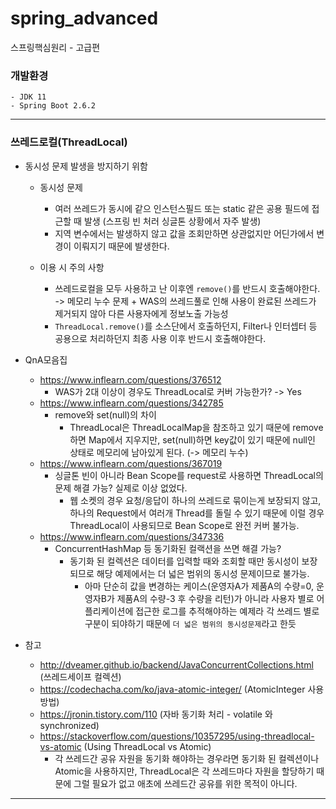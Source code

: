 # spring_advanced
스프링핵심원리 - 고급편

### 개발환경
    - JDK 11
    - Spring Boot 2.6.2

---

### 쓰레드로컬(ThreadLocal)
- 동시성 문제 발생을 방지하기 위함
  - 동시성 문제
    - 여러 쓰레드가 동시에 같으 인스턴스필드 또는 static 같은 공용 필드에 접근할 때 발생 (스프링 빈 처러 싱글톤 상황에서 자주 발생)
    - 지역 변수에서는 발생하지 않고 값을 조회만하면 상관없지만 어딘가에서 변경이 이뤄지기 때문에 발생한다.

  - 이용 시 주의 사항
    - 쓰레드로컬을 모두 사용하고 난 이후엔 `remove()`를 반드시 호출해야한다. -> 메모리 누수 문제 + WAS의 쓰레드풀로 인해 사용이 완료된 쓰레드가 제거되지 않아 다른 사용자에게 정보노출 가능성
    - `ThreadLocal.remove()`를 소스단에서 호출하던지, Filter나 인터셉터 등 공용으로 처리하던지 최종 사용 이후 반드시 호출해야한다.

- QnA모음집
  - https://www.inflearn.com/questions/376512
    - WAS가 2대 이상이 경우도 ThreadLocal로 커버 가능한가? -> Yes
  - https://www.inflearn.com/questions/342785
    - remove와 set(null)의 차이
      - ThreadLocal은 ThreadLocalMap을 참조하고 있기 때문에 remove하면 Map에서 지우지만, set(null)하면 key값이 있기 때문에 null인 상태로 메모리에 남아있게 된다. (-> 메모리 누수)
  - https://www.inflearn.com/questions/367019
    - 싱글톤 빈이 아니라 Bean Scope를 request로 사용하면 ThreadLocal의 문제 해결 가능? 실제로 이상 없었다. 
      - 웹 소켓의 경우 요청/응답이 하나의 쓰레드로 묶이는게 보장되지 않고, 하나의 Request에서 여러개 Thread를 돌릴 수 있기 때문에 이럴 경우 ThreadLocal이 사용되므로 Bean Scope로 완전 커버 불가능.
  - https://www.inflearn.com/questions/347336
    - ConcurrentHashMap 등 동기화된 컬랙션을 쓰면 해결 가능? 
      - 동기화 된 컬렉션은 데이터를 입력할 때와 조회할 때만 동시성이 보장되므로 해당 예제에서는 더 넓은 범위의 동시성 문제이므로 불가능.
        - 아마 단순히 값을 변경하는 케이스(운영자A가 제품A의 수량=0, 운영자B가 제품A의 수량-3 후 수량을 리턴)가 아니라 사용자 별로 어플리케이션에 접근한 로그를 추적해야하는 예제라 각 쓰레드 별로 구분이 되야하기 때문에 `더 넓은 범위의 동시성문제`라고 한듯
 
 - 참고
    - http://dveamer.github.io/backend/JavaConcurrentCollections.html (쓰레드세이프 컬렉션)
    - https://codechacha.com/ko/java-atomic-integer/ (AtomicInteger 사용 방법)
    - https://jronin.tistory.com/110 (자바 동기화 처리 - volatile 와 synchronized)
    - https://stackoverflow.com/questions/10357295/using-threadlocal-vs-atomic (Using ThreadLocal vs Atomic)
      - 각 쓰레드간 공유 자원을 동기화 해야하는 경우라면 동기화 된 컬렉션이나 Atomic을 사용하지만, ThreadLocal은  각 쓰레드마다 자원을 할당하기 때문에 그럴 필요가 없고 애초에 쓰레드간 공유를 위한 목적이 아니다.


----


